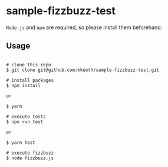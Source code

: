 # sample-fizzbuzz-test

`Node.js` and `npm` are required, so please install them beforehand.

## Usage

```shell

# clone this repo
$ git clone git@github.com:kkeeth/sample-fizzbuzz-test.git

# install packages
$ npm install

or

$ yarn

# execute tests
$ npm run test

or

$ yarn test

# execute fizzbuzz
$ node fizzbuzz.js
```
